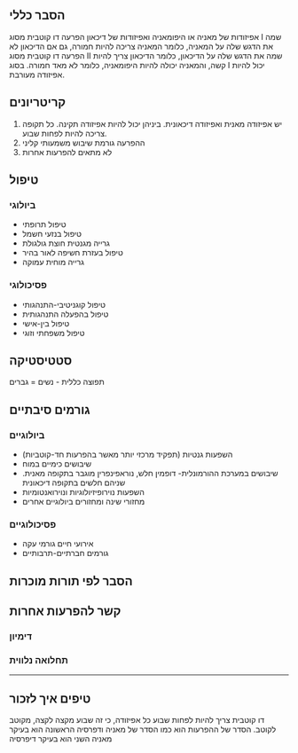 ## הסבר כללי 
אפיזודות של מאניה או היפומאניה ואפיזודות של דיכאון
הפרעה דו קוטבית מסוג I שמה את הדגש שלה על המאניה, כלומר המאניה צריכה להיות חמורה, גם אם הדיכאון לא
הפרעה דו קוטבית מסוג II שמה את הדגש שלה על הדיכאון, כלומר הדיכאון צריך להיות קשה, והמאניה יכולה להיות היפומאניה, כלומר לא מאד חמורה.
בסוג I יכול להיות אפיזודה מעורבת.

## קריטריונים
1. יש אפיזודה מאנית ואפיזודה דיכאונית. ביניהן יכול להיות אפיזודה תקינה. כל תקופה צריכה להיות לפחות שבוע.
2. ההפרעה גורמת שיבוש משמעותי קליני
3. לא מתאים להפרעות אחרות
## טיפול
### ביולוגי
- טיפול תרופתי
- טיפול בנזעי חשמל
- גרייה מגנטית חוצת גולגולת
- טיפול בעזרת חשיפה לאור בהיר
- גרייה מוחית עמוקה
### פסיכולוגי
- טיפול קוגניטיבי-התנהגותי
- טיפול בהפעלה התנהגותית
- טיפול בין-אישי
- טיפול משפחתי וזוגי

## סטטיסטיקה
תפוצה כללית - 
נשים = גברים
## גורמים סיבתיים
### ביולוגיים

- השפעות גנטיות (תפקיד מרכזי יותר מאשר בהפרעות חד-קוטביות)
- שיבושים כימיים במוח
- שיבושים במערכת ההורמונלית- דופמין חלש, נוראפינפרין מוגבר בתקופה מאנית. שניהם חלשים בתקופה דיכאונית
- השפעות נוירופיזיולוגיות ונוירואנטומיות
- מחזורי שינה ומחזורים ביולוגיים אחרים
### פסיכולוגיים

- אירועי חיים גורמי עקה
- גורמים חברתיים-תרבותיים
## הסבר לפי תורות מוכרות


## קשר להפרעות אחרות

### דימיון

### תחלואה נלווית

___
## טיפים איך לזכור
דו קוטבית צריך להיות לפחות שבוע כל אפיזודה, כי זה שבוע מקצה לקצה, מקוטב לקוטב.
הסדר של ההפרעות הוא כמו הסדר של מאניה ודפרסיה
הראשונה הוא בעיקר מאניה
השני הוא בעיקר דיפרסיה